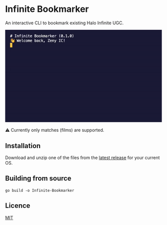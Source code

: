 # Infinite Bookmarker

An interactive CLI to bookmark existing Halo Infinite UGC.

![image](/.github/assets/preview.gif?v=1)

⚠️ Currently only matches (films) are supported.

## Installation

Download and unzip one of the files from the [latest release](https://github.com/Alexis-Bize/Infinite-Bookmarker/releases/latest) for your current OS.

## Building from source

```shell
go build -o Infinite-Bookmarker
```

## Licence

[MIT](/LICENCE)
